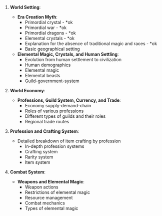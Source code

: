 1. **World Setting**:
   - **Era Creation Myth**:
     - Primordial crystal - *ok
     - Primordial war - *ok
     - Primordial dragons - *ok
     - Elemental crystals - *ok
     - Explanation for the absence of traditional magic and races - *ok
     - Basic geographical setting
   - **Elemental Magic, Crystals, and Human Settling**:
     - Evolution from human settlement to civilization
     - Human demographics
     - Elemental magic
     - Elemental beasts
     - Guild-government-system

2. **World Economy**:
   - **Professions, Guild System, Currency, and Trade**:
     - Economy supply-demand-chain
     - Roles of various professions
     - Different types of guilds and their roles
     - Regional trade routes

3. **Profession and Crafting System**:
   - Detailed breakdown of item crafting by profession
     - In-depth profession systems
     - Crafting system
     - Rarity system
     - Item system

4. **Combat System**:
   - **Weapons and Elemental Magic**:
     - Weapon actions
     - Restrictions of elemental magic
     - Resource management
     - Combat mechanics
     - Types of elemental magic